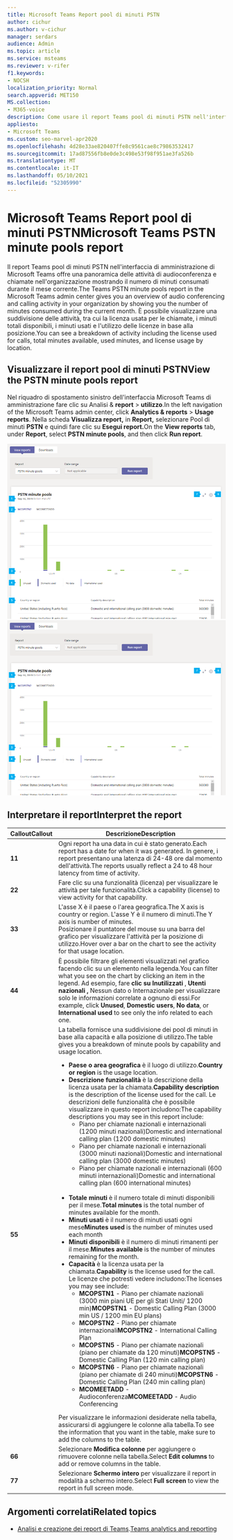 ```yaml
---
title: Microsoft Teams Report pool di minuti PSTN
author: cichur
ms.author: v-cichur
manager: serdars
audience: Admin
ms.topic: article
ms.service: msteams
ms.reviewer: v-rifer
f1.keywords:
- NOCSH
localization_priority: Normal
search.appverid: MET150
MS.collection:
- M365-voice
description: Come usare il report Teams pool di minuti PSTN nell'interfaccia di amministrazione di Microsoft Teams per visualizzare i minuti consumati all'interno dell'organizzazione durante il mese corrente.
appliesto:
- Microsoft Teams
ms.custom: seo-marvel-apr2020
ms.openlocfilehash: 4d28e33ae820407ffe8c9561cae8c79863532417
ms.sourcegitcommit: 17ad87556fb8e0de3c498e53f98f951ae3fa526b
ms.translationtype: MT
ms.contentlocale: it-IT
ms.lasthandoff: 05/10/2021
ms.locfileid: "52305990"
---
```

# <a name="microsoft-teams-pstn-minute-pools-report"></a><span data-ttu-id="6e353-103">Microsoft Teams Report pool di minuti PSTN</span><span class="sxs-lookup"><span data-stu-id="6e353-103">Microsoft Teams PSTN minute pools report</span></span>

<span data-ttu-id="6e353-104">Il report Teams pool di minuti PSTN nell'interfaccia di amministrazione di Microsoft Teams offre una panoramica delle attività di audioconferenza e chiamate nell'organizzazione mostrando il numero di minuti consumati durante il mese corrente.</span><span class="sxs-lookup"><span data-stu-id="6e353-104">The Teams PSTN minute pools report in the Microsoft Teams admin center gives you an overview of audio conferencing and calling activity in your organization by showing you the number of minutes consumed during the current month.</span></span> <span data-ttu-id="6e353-105">È possibile visualizzare una suddivisione delle attività, tra cui la licenza usata per le chiamate, i minuti totali disponibili, i minuti usati e l'utilizzo delle licenze in base alla posizione.</span><span class="sxs-lookup"><span data-stu-id="6e353-105">You can see a breakdown of activity including the license used for calls, total minutes available, used minutes, and license usage by location.</span></span>

## <a name="view-the-pstn-minute-pools-report"></a><span data-ttu-id="6e353-106">Visualizzare il report pool di minuti PSTN</span><span class="sxs-lookup"><span data-stu-id="6e353-106">View the PSTN minute pools report</span></span>

<span data-ttu-id="6e353-107">Nel riquadro di spostamento sinistro dell'interfaccia Microsoft Teams di amministrazione fare clic su Analisi & **report**  >  **utilizzo**.</span><span class="sxs-lookup"><span data-stu-id="6e353-107">In the left navigation of the Microsoft Teams admin center, click **Analytics & reports** > **Usage reports**.</span></span> <span data-ttu-id="6e353-108">Nella scheda **Visualizza report,** in **Report,** selezionare Pool di minuti **PSTN** e quindi fare clic su **Esegui report.**</span><span class="sxs-lookup"><span data-stu-id="6e353-108">On the **View reports** tab, under **Report**, select **PSTN minute pools**, and then click **Run report**.</span></span>

<span data-ttu-id="6e353-109">![Screenshot del report Teams pool di minuti PSTN nell'interfaccia di amministrazione](../media/teams-reports-pstn-minute-pools-with-callouts.png "Screenshot del report Teams pool di minuti PSTN nell'interfaccia Microsoft Teams di amministrazione con callout numerati")</span><span class="sxs-lookup"><span data-stu-id="6e353-109">![Screenshot of the Teams PSTN minute pools report in the admin center](../media/teams-reports-pstn-minute-pools-with-callouts.png "Screenshot of the Teams PSTN minute pools report in the Microsoft Teams admin center with numbered callouts")</span></span>

## <a name="interpret-the-report"></a><span data-ttu-id="6e353-110">Interpretare il report</span><span class="sxs-lookup"><span data-stu-id="6e353-110">Interpret the report</span></span>

|<span data-ttu-id="6e353-111">Callout</span><span class="sxs-lookup"><span data-stu-id="6e353-111">Callout</span></span> |<span data-ttu-id="6e353-112">Descrizione</span><span class="sxs-lookup"><span data-stu-id="6e353-112">Description</span></span>  |
|--------|-------------|
|<span data-ttu-id="6e353-113">**1**</span><span class="sxs-lookup"><span data-stu-id="6e353-113">**1**</span></span>   |<span data-ttu-id="6e353-114">Ogni report ha una data in cui è stato generato.</span><span class="sxs-lookup"><span data-stu-id="6e353-114">Each report has a date for when it was generated.</span></span> <span data-ttu-id="6e353-115">In genere, i report presentano una latenza di 24-48 ore dal momento dell'attività.</span><span class="sxs-lookup"><span data-stu-id="6e353-115">The reports usually reflect a 24 to 48 hour latency from time of activity.</span></span> |
|<span data-ttu-id="6e353-116">**2**</span><span class="sxs-lookup"><span data-stu-id="6e353-116">**2**</span></span>   |<span data-ttu-id="6e353-117">Fare clic su una funzionalità (licenza) per visualizzare le attività per tale funzionalità.</span><span class="sxs-lookup"><span data-stu-id="6e353-117">Click a capability (license) to view activity for that capability.</span></span> |
|<span data-ttu-id="6e353-118">**3**</span><span class="sxs-lookup"><span data-stu-id="6e353-118">**3**</span></span>   |<span data-ttu-id="6e353-119">L'asse X è il paese o l'area geografica.</span><span class="sxs-lookup"><span data-stu-id="6e353-119">The X axis is country or region.</span></span> <span data-ttu-id="6e353-120">L'asse Y è il numero di minuti.</span><span class="sxs-lookup"><span data-stu-id="6e353-120">The Y axis is number of minutes.</span></span> <br><span data-ttu-id="6e353-121">Posizionare il puntatore del mouse su una barra del grafico per visualizzare l'attività per la posizione di utilizzo.</span><span class="sxs-lookup"><span data-stu-id="6e353-121">Hover over a bar on the chart to see the activity for that usage location.</span></span>  |
|<span data-ttu-id="6e353-122">**4**</span><span class="sxs-lookup"><span data-stu-id="6e353-122">**4**</span></span>   |<span data-ttu-id="6e353-123">È possibile filtrare gli elementi visualizzati nel grafico facendo clic su un elemento nella legenda.</span><span class="sxs-lookup"><span data-stu-id="6e353-123">You can filter what you see on the chart by clicking an item in the legend.</span></span> <span data-ttu-id="6e353-124">Ad esempio, fare **clic su Inutilizzati**  , **Utenti nazionali** **,** Nessun dato o Internazionale per visualizzare solo le informazioni correlate a ognuno di essi.</span><span class="sxs-lookup"><span data-stu-id="6e353-124">For example, click **Unused**, **Domestic users**, **No data**, or **International used** to see only the info related to each one.</span></span> |
|<span data-ttu-id="6e353-125">**5**</span><span class="sxs-lookup"><span data-stu-id="6e353-125">**5**</span></span>   |<span data-ttu-id="6e353-126">La tabella fornisce una suddivisione dei pool di minuti in base alla capacità e alla posizione di utilizzo.</span><span class="sxs-lookup"><span data-stu-id="6e353-126">The table gives you a breakdown of minute pools by capability and usage location.</span></span> <ul><li><span data-ttu-id="6e353-127">**Paese o area geografica** è il luogo di utilizzo.</span><span class="sxs-lookup"><span data-stu-id="6e353-127">**Country or region** is the usage location.</span></span> </li><li><span data-ttu-id="6e353-128">**Descrizione funzionalità** è la descrizione della licenza usata per la chiamata.</span><span class="sxs-lookup"><span data-stu-id="6e353-128">**Capability description** is the description of the license used for the call.</span></span>  <span data-ttu-id="6e353-129">Le descrizioni delle funzionalità che è possibile visualizzare in questo report includono:</span><span class="sxs-lookup"><span data-stu-id="6e353-129">The capability descriptions you may see in this report include:</span></span> <ul><li><span data-ttu-id="6e353-130">Piano per chiamate nazionali e internazionali (1200 minuti nazionali)</span><span class="sxs-lookup"><span data-stu-id="6e353-130">Domestic and international calling plan (1200 domestic minutes)</span></span></li><li><span data-ttu-id="6e353-131">Piano per chiamate nazionali e internazionali (3000 minuti nazionali)</span><span class="sxs-lookup"><span data-stu-id="6e353-131">Domestic and international calling plan (3000 domestic minutes)</span></span></li><li><span data-ttu-id="6e353-132">Piano per chiamate nazionali e internazionali (600 minuti internazionali)</span><span class="sxs-lookup"><span data-stu-id="6e353-132">Domestic and international calling plan (600 international minutes)</span></span></li></ul></li><br><li><span data-ttu-id="6e353-133">**Totale minuti** è il numero totale di minuti disponibili per il mese.</span><span class="sxs-lookup"><span data-stu-id="6e353-133">**Total minutes** is the total number of minutes available for the month.</span></span></li><li><span data-ttu-id="6e353-134">**Minuti usati** è il numero di minuti usati ogni mese</span><span class="sxs-lookup"><span data-stu-id="6e353-134">**Minutes used** is the number of minutes used each month</span></span></li> <li><span data-ttu-id="6e353-135">**Minuti disponibili** è il numero di minuti rimanenti per il mese.</span><span class="sxs-lookup"><span data-stu-id="6e353-135">**Minutes available** is the number of minutes remaining for the month.</span></span></li><li><span data-ttu-id="6e353-136">**Capacità** è la licenza usata per la chiamata.</span><span class="sxs-lookup"><span data-stu-id="6e353-136">**Capability** is the license used for the call.</span></span> <span data-ttu-id="6e353-137">Le licenze che potresti vedere includono:</span><span class="sxs-lookup"><span data-stu-id="6e353-137">The licenses you may see include:</span></span><ul><li><span data-ttu-id="6e353-138">**MCOPSTN1** - Piano per chiamate nazionali (3000 min piani UE per gli Stati Uniti/ 1200 min)</span><span class="sxs-lookup"><span data-stu-id="6e353-138">**MCOPSTN1** - Domestic Calling Plan (3000 min US / 1200 min EU plans)</span></span></li><li><span data-ttu-id="6e353-139">**MCOPSTN2** - Piano per chiamate internazionali</span><span class="sxs-lookup"><span data-stu-id="6e353-139">**MCOPSTN2** - International Calling Plan</span></span></li><li><span data-ttu-id="6e353-140">**MCOPSTN5** - Piano per chiamate nazionali (piano per chiamate da 120 minuti)</span><span class="sxs-lookup"><span data-stu-id="6e353-140">**MCOPSTN5** - Domestic Calling Plan (120 min calling plan)</span></span></li><li><span data-ttu-id="6e353-141">**MCOPSTN6** - Piano per chiamate nazionali (piano per chiamate di 240 minuti)</span><span class="sxs-lookup"><span data-stu-id="6e353-141">**MCOPSTN6** - Domestic Calling Plan (240 min calling plan)</span></span></li><li><span data-ttu-id="6e353-142">**MCOMEETADD** - Audioconferenza</span><span class="sxs-lookup"><span data-stu-id="6e353-142">**MCOMEETADD** - Audio Conferencing</span></span></li></ul></li> </ul> <span data-ttu-id="6e353-143">Per visualizzare le informazioni desiderate nella tabella, assicurarsi di aggiungere le colonne alla tabella.</span><span class="sxs-lookup"><span data-stu-id="6e353-143">To see the information that you want in the table, make sure to add the columns to the table.</span></span>|
|<span data-ttu-id="6e353-144">**6**</span><span class="sxs-lookup"><span data-stu-id="6e353-144">**6**</span></span>   |<span data-ttu-id="6e353-145">Selezionare **Modifica colonne** per aggiungere o rimuovere colonne nella tabella.</span><span class="sxs-lookup"><span data-stu-id="6e353-145">Select **Edit columns** to add or remove columns in the table.</span></span>|
|<span data-ttu-id="6e353-146">**7**</span><span class="sxs-lookup"><span data-stu-id="6e353-146">**7**</span></span>   |<span data-ttu-id="6e353-147">Selezionare **Schermo intero** per visualizzare il report in modalità a schermo intero.</span><span class="sxs-lookup"><span data-stu-id="6e353-147">Select **Full screen** to view the report in full screen mode.</span></span>|

## <a name="related-topics"></a><span data-ttu-id="6e353-148">Argomenti correlati</span><span class="sxs-lookup"><span data-stu-id="6e353-148">Related topics</span></span>

- <span data-ttu-id="6e353-149">[Analisi e creazione dei report di Teams](teams-reporting-reference.md).</span><span class="sxs-lookup"><span data-stu-id="6e353-149">[Teams analytics and reporting](teams-reporting-reference.md)</span></span>
